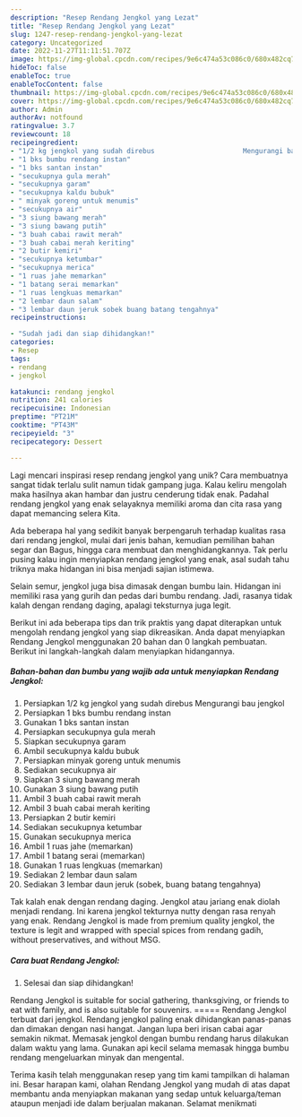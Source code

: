 ```yaml
---
description: "Resep Rendang Jengkol yang Lezat"
title: "Resep Rendang Jengkol yang Lezat"
slug: 1247-resep-rendang-jengkol-yang-lezat
category: Uncategorized
date: 2022-11-27T11:11:51.707Z
image: https://img-global.cpcdn.com/recipes/9e6c474a53c086c0/680x482cq70/rendang-jengkol-foto-resep-utama.jpg
hideToc: false
enableToc: true
enableTocContent: false
thumbnail: https://img-global.cpcdn.com/recipes/9e6c474a53c086c0/680x482cq70/rendang-jengkol-foto-resep-utama.jpg
cover: https://img-global.cpcdn.com/recipes/9e6c474a53c086c0/680x482cq70/rendang-jengkol-foto-resep-utama.jpg
author: Admin
authorAv: notfound
ratingvalue: 3.7
reviewcount: 18
recipeingredient:
- "1/2 kg jengkol yang sudah direbus                      Mengurangi bau jengkol"
- "1 bks bumbu rendang instan"
- "1 bks santan instan"
- "secukupnya gula merah"
- "secukupnya garam"
- "secukupnya kaldu bubuk"
- " minyak goreng untuk menumis"
- "secukupnya air"
- "3 siung bawang merah"
- "3 siung bawang putih"
- "3 buah cabai rawit merah"
- "3 buah cabai merah keriting"
- "2 butir kemiri"
- "secukupnya ketumbar"
- "secukupnya merica"
- "1 ruas jahe memarkan"
- "1 batang serai memarkan"
- "1 ruas lengkuas memarkan"
- "2 lembar daun salam"
- "3 lembar daun jeruk sobek buang batang tengahnya"
recipeinstructions:

- "Sudah jadi dan siap dihidangkan!"
categories:
- Resep
tags:
- rendang
- jengkol

katakunci: rendang jengkol 
nutrition: 241 calories
recipecuisine: Indonesian
preptime: "PT21M"
cooktime: "PT43M"
recipeyield: "3"
recipecategory: Dessert

---
```





Lagi mencari inspirasi resep rendang jengkol yang unik? Cara membuatnya sangat tidak terlalu sulit namun tidak gampang juga. Kalau keliru mengolah maka hasilnya akan hambar dan justru cenderung tidak enak. Padahal rendang jengkol yang enak selayaknya memiliki aroma dan cita rasa yang dapat memancing selera Kita.





Ada beberapa hal yang sedikit banyak berpengaruh terhadap kualitas rasa dari rendang jengkol, mulai dari jenis bahan, kemudian pemilihan bahan segar dan Bagus, hingga cara membuat dan menghidangkannya. Tak perlu pusing kalau ingin menyiapkan rendang jengkol yang enak,      asal sudah tahu triknya maka hidangan ini bisa menjadi sajian istimewa.














Selain semur, jengkol juga bisa dimasak dengan bumbu lain. Hidangan ini memiliki rasa yang gurih dan pedas dari bumbu rendang. Jadi, rasanya tidak kalah dengan rendang daging, apalagi teksturnya juga legit.






Berikut ini ada beberapa tips dan trik praktis yang dapat diterapkan untuk mengolah rendang jengkol yang siap dikreasikan. Anda dapat menyiapkan Rendang Jengkol menggunakan 20 bahan dan 0 langkah pembuatan. Berikut ini langkah-langkah dalam menyiapkan hidangannya.

<!--inarticleads1-->

##### Bahan-bahan dan bumbu yang wajib ada untuk menyiapkan Rendang Jengkol:

1. Persiapkan 1/2 kg jengkol yang sudah direbus                      Mengurangi bau jengkol
1. Persiapkan 1 bks bumbu rendang instan
1. Gunakan 1 bks santan instan
1. Persiapkan secukupnya gula merah
1. Siapkan secukupnya garam
1. Ambil secukupnya kaldu bubuk
1. Persiapkan  minyak goreng untuk menumis
1. Sediakan secukupnya air
1. Siapkan 3 siung bawang merah
1. Gunakan 3 siung bawang putih
1. Ambil 3 buah cabai rawit merah
1. Ambil 3 buah cabai merah keriting
1. Persiapkan 2 butir kemiri
1. Sediakan secukupnya ketumbar
1. Gunakan secukupnya merica
1. Ambil 1 ruas jahe (memarkan)
1. Ambil 1 batang serai (memarkan)
1. Gunakan 1 ruas lengkuas (memarkan)
1. Sediakan 2 lembar daun salam
1. Sediakan 3 lembar daun jeruk (sobek, buang batang tengahnya)


Tak kalah enak dengan rendang daging. Jengkol atau jariang enak diolah menjadi rendang. Ini karena jengkol tekturnya nutty dengan rasa renyah yang enak. Rendang Jengkol is made from premium quality jengkol, the texture is legit and wrapped with special spices from rendang gadih, without preservatives, and without MSG. 

<!--inarticleads2-->

##### Cara buat Rendang Jengkol:


1. Selesai dan siap dihidangkan!

Rendang Jengkol is suitable for social gathering, thanksgiving, or friends to eat with family, and is also suitable for souvenirs. ===== Rendang Jengkol terbuat dari jengkol. Rendang jengkol paling enak dihidangkan panas-panas dan dimakan dengan nasi hangat. Jangan lupa beri irisan cabai agar semakin nikmat. Memasak jengkol dengan bumbu rendang harus dilakukan dalam waktu yang lama. Gunakan api kecil selama memasak hingga bumbu rendang mengeluarkan minyak dan mengental. 

Terima kasih telah menggunakan resep yang tim kami tampilkan di halaman ini. Besar harapan kami, olahan Rendang Jengkol yang mudah di atas dapat membantu anda menyiapkan makanan yang sedap untuk keluarga/teman ataupun menjadi ide dalam berjualan makanan. Selamat menikmati
